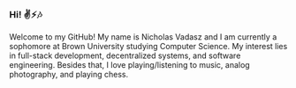 ### Hi! ✌⚡🎶
Welcome to my GitHub! My name is Nicholas Vadasz and I am currently a sophomore at Brown University studying Computer Science. My interest lies in full-stack development, decentralized systems, and software engineering. Besides that, I love playing/listening to music, analog photography, and playing chess.
